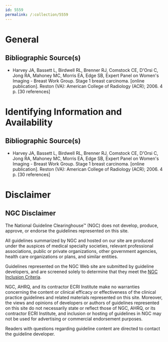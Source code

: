```yaml
---
id: 5559
permalink: /:collection/5559
---
```


# General

## Bibliographic Source(s)

- Harvey JA, Bassett L, Birdwell RL, Brenner RJ, Comstock CE, D'Orsi C, Jong RA, Mahoney MC, Morris EA, Edge SB, Expert Panel on Women's Imaging - Breast Work Group. Stage 1 breast carcinoma. [online publication]. Reston (VA): American College of Radiology (ACR); 2006. 4 p. [30 references]

# Identifying Information and Availability

## Bibliographic Source(s)

- Harvey JA, Bassett L, Birdwell RL, Brenner RJ, Comstock CE, D'Orsi C, Jong RA, Mahoney MC, Morris EA, Edge SB, Expert Panel on Women's Imaging - Breast Work Group. Stage 1 breast carcinoma. [online publication]. Reston (VA): American College of Radiology (ACR); 2006. 4 p. [30 references]

# Disclaimer

## NGC Disclaimer

The National Guideline Clearinghouse™ (NGC) does not develop, produce, approve, or endorse the guidelines represented on this site.

All guidelines summarized by NGC and hosted on our site are produced under the auspices of medical specialty societies, relevant professional associations, public or private organizations, other government agencies, health care organizations or plans, and similar entities.

Guidelines represented on the NGC Web site are submitted by guideline developers, and are screened solely to determine that they meet the [NGC Inclusion Criteria](/help-and-about/summaries/inclusion-criteria).

NGC, AHRQ, and its contractor ECRI Institute make no warranties concerning the content or clinical efficacy or effectiveness of the clinical practice guidelines and related materials represented on this site. Moreover, the views and opinions of developers or authors of guidelines represented on this site do not necessarily state or reflect those of NGC, AHRQ, or its contractor ECRI Institute, and inclusion or hosting of guidelines in NGC may not be used for advertising or commercial endorsement purposes.

Readers with questions regarding guideline content are directed to contact the guideline developer.

